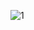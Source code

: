 ![1](https://user-images.githubusercontent.com/51047310/165372422-db2e2f00-1cba-4260-8216-b87a73ad155d.png)
